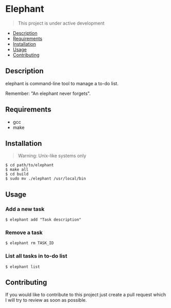 # Elephant

> This project is under active development

- [Description](#description)
- [Requirements](#requirements)
- [Installation](#installation)
- [Usage](#usage)
- [Contributing](#contributing)

## Description

elephant is command-line tool to manage a to-do list.

Remember: "An elephant never forgets".

## Requirements

- gcc
- make

## Installation

> Warning: Unix-like systems only

```console
$ cd path/to/elephant
$ make all
$ cd build
$ sudo mv ./elephant /usr/local/bin
```

## Usage

### Add a new task

```console
$ elephant add "Task description"
```

### Remove a task

```console
$ elephant rm TASK_ID
```

### List all tasks in to-do list

```console
$ elephant list
```

## Contributing

If you would like to contribute to this project just create a pull request which I will try to review as soon as
possible.